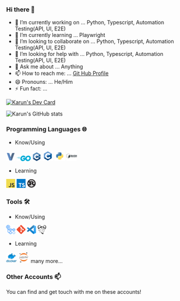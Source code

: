 ### Hi there 👋

- 🔭 I’m currently working on ... Python, Typescript, Automation Testing(API, UI, E2E)
- 🌱 I’m currently learning ... Playwright
- 👯 I’m looking to collaborate on ... Python, Typescript, Automation Testing(API, UI, E2E)
- 🤔 I’m looking for help with ... Python, Typescript, Automation Testing(API, UI, E2E)
- 💬 Ask me about ... Anything
- 📫 How to reach me: ... [Git Hub Profile](https://github.com/karunakarhv)
- 😄 Pronouns: ... He/Him
- ⚡ Fun fact: ...

<a href="https://app.daily.dev/karun"><img src="https://api.daily.dev/devcards/93448bffc6ff4515844d1b572f5daa09.png?r=bvl" width="400" alt="Karun's Dev Card"/></a>

![Karun's GitHub stats](https://github-readme-stats.vercel.app/api?username=karunakarhv&show_icons=true&theme=radical)

### Programming Languages 🌐

- Know/Using

[<img src="https://raw.githubusercontent.com/github/explore/cfd26557025b2ccaa2d3d25f3e518e29ebea05c5/topics/v/v.png" alt="v logo" width="24">](https://vlang.io/) [<img src="https://raw.githubusercontent.com/karunakarhv/karunakarhv/master/img/golang.png" alt="go logo" width="38">](https://golang.org/)
[<img src="https://raw.githubusercontent.com/github/explore/80688e429a7d4ef2fca1e82350fe8e3517d3494d/topics/cpp/cpp.png" alt="cpp logo" width="24">](https://isocpp.org/)
[<img src="https://raw.githubusercontent.com/github/explore/80688e429a7d4ef2fca1e82350fe8e3517d3494d/topics/c/c.png" alt="c logo" width="28">](http://www.open-std.org/jtc1/sc22/wg14/)
[<img src="https://raw.githubusercontent.com/github/explore/80688e429a7d4ef2fca1e82350fe8e3517d3494d/topics/python/python.png" alt="python logo" width="28">](https://www.python.org/)
[<img src="https://raw.githubusercontent.com/github/explore/80688e429a7d4ef2fca1e82350fe8e3517d3494d/topics/bash/bash.png" alt="bash logo" width="28">](https://www.gnu.org/software/bash/)

- Learning

[<img src="https://raw.githubusercontent.com/github/explore/80688e429a7d4ef2fca1e82350fe8e3517d3494d/topics/javascript/javascript.png" alt="js logo" width="24">](https://developer.mozilla.org/en-US/docs/Web/JavaScript)
[<img src="https://raw.githubusercontent.com/github/explore/80688e429a7d4ef2fca1e82350fe8e3517d3494d/topics/typescript/typescript.png" alt="ts logo" width="24">](https://www.typescriptlang.org/)
[<img src="https://raw.githubusercontent.com/github/explore/80688e429a7d4ef2fca1e82350fe8e3517d3494d/topics/rust/rust.png" alt="rust logo" width="24">](https://www.rust-lang.org/)

### Tools 🛠️

- Know/Using

[<img src="https://raw.githubusercontent.com/karunakarhv/karunakarhv/master/img/actions.png" alt="actions logo" width="24">](https://github.com/features/actions)
[<img src="https://raw.githubusercontent.com/karunakarhv/karunakarhv/master/img/git.png" alt="git logo" width="24">](https://git-scm.com/)
[<img src="https://raw.githubusercontent.com/karunakarhv/karunakarhv/master/img/vscode.png" alt="vscode logo" width="24">](https://code.visualstudio.com/)
[<img src="https://raw.githubusercontent.com/karunakarhv/karunakarhv/master/img/gnu_make.png" alt="gnu make logo" width="24">](https://www.gnu.org/software/make/manual/make.html)

- Learning

[<img src="https://raw.githubusercontent.com/github/explore/80688e429a7d4ef2fca1e82350fe8e3517d3494d/topics/docker/docker.png" alt="docker logo" width="28">](https://www.docker.com/)
[<img src="https://raw.githubusercontent.com/karunakarhv/karunakarhv/master/img/jupyter_notebook.png" alt="jupyter notebook logo" width="30">](https://jupyter.org/)
many more...

### Other Accounts 📫

You can find and get touch with me on these accounts!

